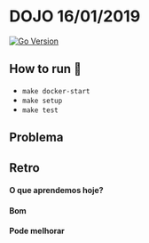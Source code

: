 # DOJO 16/01/2019

[![Go Version](https://img.shields.io/badge/go-1.11.4-green.svg)](https://img.shields.io/badge/go-1.11.4-green.svg)


## How to run :rocket:

  - `make docker-start`
  - `make setup`
  - `make test`


## Problema


## Retro

#### O que aprendemos hoje?

#### Bom

#### Pode melhorar
